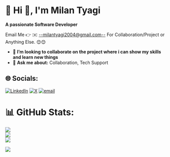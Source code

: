 # 💫 Hi 👋, I'm Milan Tyagi
**A passionate Software Developer**

Email Me 👉 ✉️ <--milantyagi2004@gmail.com--> For Collaboration/Project or Anything Else. 😊😊

- 👯 **I’m looking to collaborate on the project where i can show my skills and learn new things** 
- 💬 **Ask me about:** Collaboration, Tech Support
 
## 🌐 Socials:
[![LinkedIn](https://img.shields.io/badge/LinkedIn-%230077B5.svg?logo=linkedin&logoColor=white)](https://linkedin.com/in/milan-tyagi-b15a8526b) [![X](https://img.shields.io/badge/X-black.svg?logo=X&logoColor=white)](https://x.com/milantyagi2004) [![email](https://img.shields.io/badge/Email-D14836?logo=gmail&logoColor=white)](mailto:milantyagi2004@gmail.com) 


# 📊 GitHub Stats:
![](https://github-readme-stats.vercel.app/api?username=MilanTyagi2004&theme=dark&hide_border=false&include_all_commits=true&count_private=false)<br/>
![](https://nirzak-streak-stats.vercel.app/?user=MilanTyagi2004&theme=dark&hide_border=false)<br/>
![](https://github-readme-stats.vercel.app/api/top-langs/?username=MilanTyagi2004&theme=dark&hide_border=false&include_all_commits=true&count_private=false&layout=compact)

[![](https://visitcount.itsvg.in/api?id=MilanTyagi2004&icon=0&color=0)](https://visitcount.itsvg.in)

<!-- Proudly created with GPRM ( https://gprm.itsvg.in ) -->
